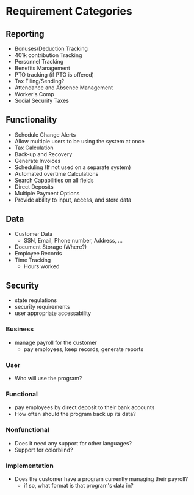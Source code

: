 
# Requirement Categories

## Reporting
* Bonuses/Deduction Tracking
* 401k contribution Tracking
* Personnel Tracking
* Benefits Management
* PTO tracking (if PTO is offered)
* Tax Filing/Sending?
* Attendance and Absence Management
* Worker's Comp
* Social Security Taxes

## Functionality
* Schedule Change Alerts
* Allow multiple users to be using the system at once
* Tax Calculation
* Back-up and Recovery
* Generate Invoices
* Scheduling (If not used on a separate system)
* Automated overtime Calculations
* Search Capabilities on all fields
* Direct Deposits
* Multiple Payment Options
* Provide ability to input, access, and store data

## Data
* Customer Data
    *  SSN, Email, Phone number, Address, ...
* Document Storage (Where?)
* Employee Records
* Time Tracking
    * Hours worked
    
    
## Security
* state regulations
* security requirements 
* user appropriate accessability


### Business
* manage payroll for the customer
  * pay employees, keep records, generate reports

### User
* Who will use the program?


### Functional
* pay employees by direct deposit to their bank accounts
* How often should the program back up its data?


### Nonfunctional
* Does it need any support for other languages?
* Support for colorblind?


### Implementation
* Does the customer have a program currently managing their payroll?
  * if so, what format is that program's data in?


